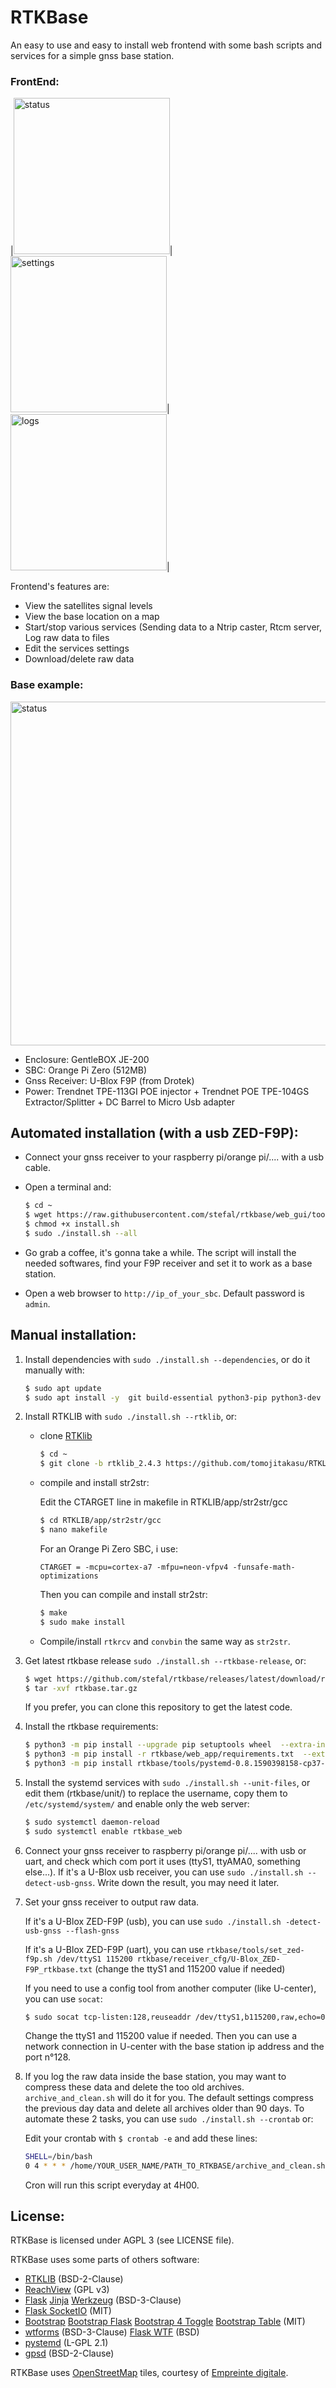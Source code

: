 # RTKBase

An easy to use and easy to install web frontend with some bash scripts and services for a simple gnss base station.

### FrontEnd:
|<img src="/images/web_status.png" alt="status" width="250"/>|<img src="/images/web_settings.png" alt="settings" width="250"/>|<img src="/images/web_logs.png" alt="logs" width="250"/>|

Frontend's features are:

+ View the satellites signal levels
+ View the base location on a map
+ Start/stop various services (Sending data to a Ntrip caster, Rtcm server, Log raw data to files
+ Edit the services settings
+ Download/delete raw data

### Base example:
<img src="/images/base_f9p.jpg" alt="status" width="550" />

+ Enclosure: GentleBOX JE-200
+ SBC: Orange Pi Zero (512MB)
+ Gnss Receiver: U-Blox F9P (from Drotek)
+ Power: Trendnet TPE-113GI POE injector + Trendnet POE TPE-104GS Extractor/Splitter + DC Barrel to Micro Usb adapter

## Automated installation (with a usb ZED-F9P):

+ Connect your gnss receiver to your raspberry pi/orange pi/.... with a usb cable.

+ Open a terminal and:

   ```bash
   $ cd ~
   $ wget https://raw.githubusercontent.com/stefal/rtkbase/web_gui/tools/install.sh
   $ chmod +x install.sh
   $ sudo ./install.sh --all
   ```

+ Go grab a coffee, it's gonna take a while. The script will install the needed softwares, find your F9P receiver and set it to work as a base station.
+ Open a web browser to `http://ip_of_your_sbc`. Default password is `admin`.

## Manual installation: 

1. Install dependencies with `sudo ./install.sh --dependencies`, or do it manually with:
   ```bash
   $ sudo apt update
   $ sudo apt install -y  git build-essential python3-pip python3-dev python3-setuptools python3-wheel libsystemd-dev bc dos2unix socat
   ```

1. Install RTKLIB with `sudo ./install.sh --rtklib`, or:
   + clone [RTKlib](https://github.com/tomojitakasu/RTKLIB/tree/rtklib_2.4.3)

      ```bash
      $ cd ~
      $ git clone -b rtklib_2.4.3 https://github.com/tomojitakasu/RTKLIB/rtklib_2.4.3
      ```

   + compile and install str2str:

      Edit the CTARGET line in makefile in RTKLIB/app/str2str/gcc
      
      ```bash
      $ cd RTKLIB/app/str2str/gcc
      $ nano makefile
      ```
      
      For an Orange Pi Zero SBC, i use:
      
      ``CTARGET = -mcpu=cortex-a7 -mfpu=neon-vfpv4 -funsafe-math-optimizations``
      
      Then you can compile and install str2str:
      
      ```bash  
      $ make
      $ sudo make install
      ```
   + Compile/install `rtkrcv` and `convbin` the same way as `str2str`.

1. Get latest rtkbase release `sudo ./install.sh --rtkbase-release`, or:
   ```bash
   $ wget https://github.com/stefal/rtkbase/releases/latest/download/rtkbase.tar.gz -O rtkbase.tar.gz
   $ tar -xvf rtkbase.tar.gz

   ```
   If you prefer, you can clone this repository to get the latest code.

1. Install the rtkbase requirements:
   ```bash
   $ python3 -m pip install --upgrade pip setuptools wheel  --extra-index-url https://www.piwheels.org/simple
   $ python3 -m pip install -r rtkbase/web_app/requirements.txt  --extra-index-url https://www.piwheels.org/simple
   $ python3 -m pip install rtkbase/tools/pystemd-0.8.1590398158-cp37-cp37m-linux_armv7l.whl

1. Install the systemd services with `sudo ./install.sh --unit-files`, or edit them (rtkbase/unit/) to replace the username, copy them to `/etc/systemd/system/` and enable only the web server:
   ```bash
   $ sudo systemctl daemon-reload
   $ sudo systemctl enable rtkbase_web
   ```

1. Connect your gnss receiver to raspberry pi/orange pi/.... with usb or uart, and check which com port it uses (ttyS1, ttyAMA0, something else...). If it's a U-Blox usb receiver, you can use `sudo ./install.sh --detect-usb-gnss`. Write down the result, you may need it later.

1. Set your gnss receiver to output raw data.
   
   If it's a U-Blox ZED-F9P (usb), you can use `sudo ./install.sh -detect-usb-gnss --flash-gnss`

   If it's a U-Blox ZED-F9P (uart), you can use `rtkbase/tools/set_zed-f9p.sh /dev/ttyS1 115200 rtkbase/receiver_cfg/U-Blox_ZED-F9P_rtkbase.txt` (change the ttyS1 and 115200 value if needed)
   
   If you need to use a config tool from another computer (like U-center), you can use `socat`:

   ``$ sudo socat tcp-listen:128,reuseaddr /dev/ttyS1,b115200,raw,echo=0``
   
   Change the ttyS1 and 115200 value if needed. Then you can use a network connection in U-center with the base station ip address and the port n°128.
  
1. If you log the raw data inside the base station, you may want to compress these data and delete the too old archives. `archive_and_clean.sh` will do it for you. The default settings compress the previous day data and delete all archives older than 90 days. To automate these 2 tasks, you can use `sudo ./install.sh --crontab` or:

   Edit your crontab with ``$ crontab -e`` and add these lines:
   ```bash
   SHELL=/bin/bash
   0 4 * * * /home/YOUR_USER_NAME/PATH_TO_RTKBASE/archive_and_clean.sh
   ```
   Cron will run this script everyday at 4H00.

## License:
RTKBase is licensed under AGPL 3 (see LICENSE file).

RTKBase uses some parts of others software:
+ [RTKLIB](https://github.com/tomojitakasu/RTKLIB) (BSD-2-Clause)
+ [ReachView](https://github.com/emlid/ReachView) (GPL v3)
+ [Flask](https://palletsprojects.com/p/flask/) [Jinja](https://palletsprojects.com/p/jinja/) [Werkzeug](https://palletsprojects.com/p/werkzeug/) (BSD-3-Clause)
+ [Flask SocketIO](https://github.com/miguelgrinberg/Flask-SocketIO) (MIT)
+ [Bootstrap](https://getbootstrap.com/) [Bootstrap Flask](https://github.com/greyli/bootstrap-flask) [Bootstrap 4 Toggle](https://gitbrent.github.io/bootstrap4-toggle/) [Bootstrap Table](https://bootstrap-table.com/) (MIT)
+ [wtforms](https://github.com/wtforms/wtforms/) (BSD-3-Clause) [Flask WTF](https://github.com/lepture/flask-wtf) (BSD)
+ [pystemd](https://github.com/facebookincubator/pystemd) (L-GPL 2.1)
+ [gpsd](https://gitlab.com/gpsd/gpsd) (BSD-2-Clause)

RTKBase uses [OpenStreetMap](https://www.openstreetmap.org) tiles, courtesy of [Empreinte digitale](https://cloud.empreintedigitale.fr).
